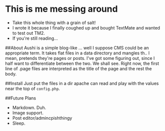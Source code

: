 # This is me messing around

- Take this whole thing with a grain of salt!
- I wrote it because I finally coughed up and bought TextMate and wanted to test out TM2.
- If you're still reading...

##About
Aushi is a simple blog-like ... well I suppose CMS could be an appropriate term. It takes flat files in a data directory and mangles th.. I mean, pretends they're pages or posts. I've got some figuring out, since I half want to differentiate between the two. We shall see. Right now, the first line of .page files are interpreted as the title of the page and the rest the body.

##Install
Just put the files in a dir apache can read and play with the values near the top of `config.php`.

##Future Plans

- Markdown. Duh.
- Image support.
- Post editor/admincpishthingy
- Sleep.